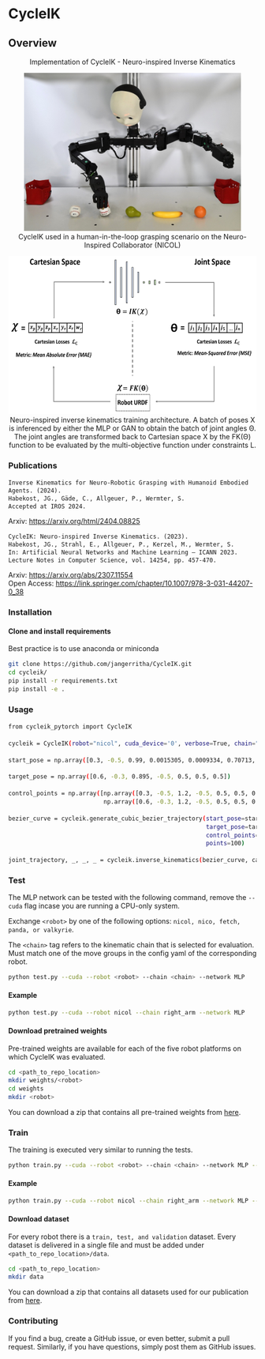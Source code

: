 # CycleIK

## Overview
<p align="center">
Implementation of CycleIK - Neuro-inspired Inverse Kinematics
</p>

<p align="center">
<img src="/assets/img/_DSC0957__.JPG"  height="320"><br>CycleIK used in a human-in-the-loop grasping scenario on the Neuro-Inspired Collaborator (NICOL)
</p>

<p align="center">
<img src="/assets/img/cycle_ik_overview.jpg"  height="320"><br>Neuro-inspired inverse kinematics training architecture. A batch of
poses X is inferenced by either the MLP or GAN to obtain the batch of joint angles
Θ. The joint angles are transformed back to Cartesian space X by the FK(Θ)
function to be evaluated by the multi-objective function under constraints L.
</p>

### Publications
```
Inverse Kinematics for Neuro-Robotic Grasping with Humanoid Embodied Agents. (2024). 
Habekost, JG., Gäde, C., Allgeuer, P., Wermter, S. 
Accepted at IROS 2024.
```
Arxiv: https://arxiv.org/html/2404.08825

```
CycleIK: Neuro-inspired Inverse Kinematics. (2023). 
Habekost, JG., Strahl, E., Allgeuer, P., Kerzel, M., Wermter, S. 
In: Artificial Neural Networks and Machine Learning – ICANN 2023. 
Lecture Notes in Computer Science, vol. 14254, pp. 457-470. 
```
Arxiv: https://arxiv.org/abs/2307.11554 \
Open Access: https://link.springer.com/chapter/10.1007/978-3-031-44207-0_38


### Installation

#### Clone and install requirements

Best practice is to use anaconda or miniconda

```bash
git clone https://github.com/jangerritha/CycleIK.git
cd cycleik/
pip install -r requirements.txt
pip install -e .
```
### Usage

```bash
from cycleik_pytorch import CycleIK

cycleik = CycleIK(robot="nicol", cuda_device='0', verbose=True, chain="right_arm")

start_pose = np.array([0.3, -0.5, 0.99, 0.0015305, 0.0009334, 0.70713, 0.70708])

target_pose = np.array([0.6, -0.3, 0.895, -0.5, 0.5, 0.5, 0.5])

control_points = np.array([np.array([0.3, -0.5, 1.2, -0.5, 0.5, 0.5, 0.5]),
                           np.array([0.6, -0.3, 1.2, -0.5, 0.5, 0.5, 0.5])])

bezier_curve = cycleik.generate_cubic_bezier_trajectory(start_pose=start_pose,
                                                        target_pose=target_pose,
                                                        control_points=control_points,
                                                        points=100)

joint_trajectory, _, _, _ = cycleik.inverse_kinematics(bezier_curve, calculate_error=True)
```


### Test
The MLP network can be tested with the following command, remove the `--cuda` flag incase you are running a CPU-only system.

Exchange `<robot>` by one of the following options: `nicol, nico, fetch, panda, or valkyrie`.

The `<chain>` tag refers to the kinematic chain that is selected for evaluation. \
Must match one of the move groups in the config yaml of the corresponding robot.

```bash
python test.py --cuda --robot <robot> --chain <chain> --network MLP 
```

#### Example
```bash
python test.py --cuda --robot nicol --chain right_arm --network MLP 
```
#### Download pretrained weights

Pre-trained weights are available for each of the five robot platforms on which CycleIK was evaluated.


```bash
cd <path_to_repo_location>
mkdir weights/<robot>
cd weights
mkdir <robot>
```

You can download a zip that contains all pre-trained weights from [here](https://drive.google.com/file/d/1SdZVdi4KtpBleBPvAcVP9s_GOpJ6zcOt/view?usp=sharing).

### Train
The training is executed very similar to running the tests.

```bash
python train.py --cuda --robot <robot> --chain <chain> --network MLP --epochs 10
```

#### Example
```bash
python train.py --cuda --robot nicol --chain right_arm --network MLP --epochs 10
```


#### Download dataset

For every robot there is a `train, test, and validation` dataset. Every dataset is delivered in a single file and must be added under `<path_to_repo_location>/data`.

```bash
cd <path_to_repo_location>
mkdir data
```

You can download a zip that contains all datasets used for our publication from [here](https://drive.google.com/file/d/1wc-YI9v0aEh0V0k5YqABckaJdNRqnNy7/view?usp=sharing).





### Contributing

If you find a bug, create a GitHub issue, or even better, submit a pull request. Similarly, if you have questions, simply post them as GitHub issues.
